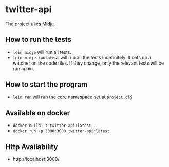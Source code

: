 # twitter-api
The project uses [Midje](https://github.com/marick/Midje/).

## How to run the tests
- `lein midje` will run all tests.
- `lein midje :autotest` will run all the tests indefinitely. It sets up a
watcher on the code files. If they change, only the relevant tests will be
run again.

## How to start the program
- `lein run` will run the core namespace set at `project.clj`

## Available on docker
- `docker build -t twitter-api:latest .`
- `docker run -p 3000:3000 twitter-api:latest`

## Http Availability
- http://localhost:3000/